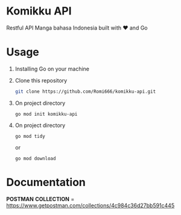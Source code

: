 # Komikku API
Restful API Manga bahasa Indonesia built with ❤️ and Go

# Usage

1. Installing Go on your machine
   
2. Clone this repository
    ```bash
    git clone https://github.com/Romi666/komikku-api.git
    ```
3. On project directory
    ```
   go mod init komikku-api
   ```

4. On project directory
    ```
   go mod tidy
   ```
   or 
    ```
   go mod download
   ```
   
# Documentation

__POSTMAN__ __COLLECTION__ = https://www.getpostman.com/collections/4c984c36d27bb591c445